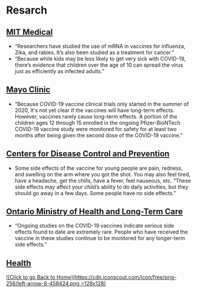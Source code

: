 # Resarch

## [MIT Medical](https://medical.mit.edu/covid-19-updates/2021/06/will-kids-have-long-term-effects-covid-19-vaccine)
- “Researchers have studied the use of mRNA in vaccines for influenza, Zika, and rabies. It’s also been studied as a treatment for cancer.”
- “Because while kids may be less likely to get very sick with COVID-19, there’s evidence that children over the age of 10 can spread the virus just as efficiently as infected adults.”

## [Mayo Clinic](https://www.mayoclinic.org/diseases-conditions/coronavirus/in-depth/covid-19-vaccines-for-kids/art-20513332)
- “Because COVID-19 vaccine clinical trials only started in the summer of 2020, it's not yet clear if the vaccines will have long-term effects. However, vaccines rarely cause long-term effects. A portion of the children ages 12 through 15 enrolled in the ongoing Pfizer-BioNTech COVID-19 vaccine study were monitored for safety for at least two months after being given the second dose of the COVID-19 vaccine.”

## [Centers for Disease Control and Prevention](https://www.cdc.gov/coronavirus/2019-ncov/vaccines/recommendations/adolescents.html)
- Some side effects of the vaccine for young people are pain, redness, and swelling on the arm where you got the shot. You may also feel tired, have a headache, get the chills, have a fever, feel nauseous, etc. “These side effects may affect your child’s ability to do daily activities, but they should go away in a few days. Some people have no side effects.”

## [Ontario Ministry of Health and Long-Term Care](https://www.health.gov.on.ca/en/pro/programs/publichealth/coronavirus/docs/vaccine/COVID-19_vaccine_information_sheet_youth.pdf)
- “Ongoing studies on the COVID-19 vaccines indicate serious side effects found to date are extremely rare. People who have received the vaccine in these studies continue to be monitored for any longer-term side effects.”

## [Health](https://www.health.com/condition/infectious-diseases/coronavirus/covid-vaccine-kids-12-15)

[![Click to go Back to Home](https://cdn.iconscout.com/icon/free/png-256/left-arrow-8-458424.png =128x128)](https://daniella234.github.io/youthVaccineEffects/)
